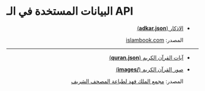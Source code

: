 # البيانات المستخدة في الـ API

<div dir="rtl">

<ul>

<li>

[الاذكار (**adkar.json**)](adkar.json)

المصدر: [islambook.com](https://www.islambook.com/)

</li>

</ul>


---


<ul>

<li>

[آيات القرآن الكريم (**quran.json**)](quran.json)

</li>

<li>

[صور القرآن الكريم (**/images**)](/src/data/images)

</li>

المصدر: [مجمع الملك فهد لطباعة المصحف الشريف](https://qurancomplex.gov.sa/)

</ul>

</div>